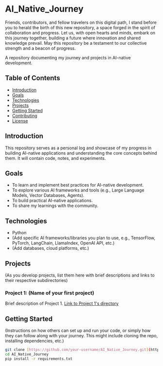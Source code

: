 # AI_Native_Journey
Friends, contributors, and fellow travelers on this digital path, I stand before you to herald the birth of this new repository, a space forged in the spirit of collaboration and progress. 
Let us, with open hearts and minds, embark on this journey together, building a future where innovation and shared knowledge prevail. 
May this repository be a testament to our collective strength and a beacon of progress.

A repository documenting my journey and projects in AI-native development.

## Table of Contents
* [Introduction](#introduction)
* [Goals](#goals)
* [Technologies](#technologies)
* [Projects](#projects)
* [Getting Started](#getting-started)
* [Contributing](#contributing)
* [License](#license)

## Introduction
This repository serves as a personal log and showcase of my progress in building AI-native applications and understanding the core concepts behind them. It will contain code, notes, and experiments.

## Goals
* To learn and implement best practices for AI-native development.
* To explore various AI frameworks and tools (e.g., Large Language Models, Vector Databases, Agents).
* To build practical AI-native applications.
* To share my learnings with the community.

## Technologies
* Python
* (Add specific AI frameworks/libraries you plan to use, e.g., TensorFlow, PyTorch, LangChain, LlamaIndex, OpenAI API, etc.)
* (Add databases, cloud platforms, etc.)

## Projects
(As you develop projects, list them here with brief descriptions and links to their respective subdirectories)

### Project 1: (Name of your first project)
Brief description of Project 1.
[Link to Project 1's directory](path/to/project1)

## Getting Started
(Instructions on how others can set up and run your code, or simply how they can follow along with your journey. This might include cloning the repo, installing dependencies, etc.)

```bash
git clone [https://github.com/your-username/AI_Native_Journey.git](https://github.com/your-username/AI_Native_Journey.git)
cd AI_Native_Journey
pip install -r requirements.txt
